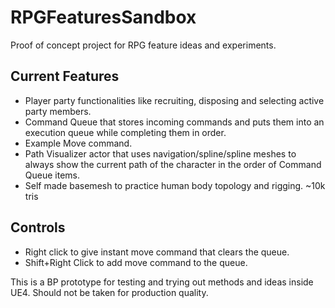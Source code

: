 # RPGFeaturesSandbox
Proof of concept project for RPG feature ideas and experiments.

## Current Features
- Player party functionalities like recruiting, disposing and selecting active party members.
- Command Queue that stores incoming commands and puts them into an execution queue while completing them in order.
- Example Move command.
- Path Visualizer actor that uses navigation/spline/spline meshes to always show the current path of the character in the order of Command Queue items.
- Self made basemesh to practice human body topology and rigging. ~10k tris

## Controls
- Right click to give instant move command that clears the queue.
- Shift+Right Click to add move command to the queue.

This is a BP prototype for testing and trying out methods and ideas inside UE4. Should not be taken for production quality.
